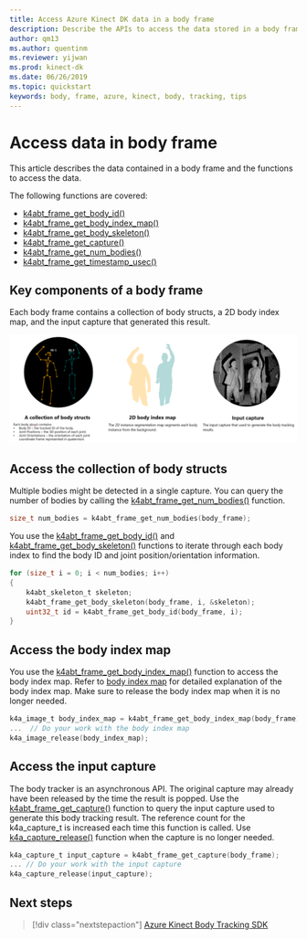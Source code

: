 ```yaml
---
title: Access Azure Kinect DK data in a body frame
description: Describe the APIs to access the data stored in a body frame
author: qm13
ms.author: quentinm
ms.reviewer: yijwan
ms.prod: kinect-dk
ms.date: 06/26/2019
ms.topic: quickstart
keywords: body, frame, azure, kinect, body, tracking, tips
---
```


# Access data in body frame

This article describes the data contained in a body frame and the functions to access the data.

The following functions are covered:

- [k4abt_frame_get_body_id()](https://microsoft.github.io/Azure-Kinect-Body-Tracking/release/0.9.x/group__btfunctions_ga673def22c3e3d4683a5702d8fe3cdc5e.html#ga673def22c3e3d4683a5702d8fe3cdc5e)
- [k4abt_frame_get_body_index_map()](https://microsoft.github.io/Azure-Kinect-Body-Tracking/release/0.9.x/group__btfunctions_ga0e4f2d0d7e330d444de7070fb1fee4f6.html#ga0e4f2d0d7e330d444de7070fb1fee4f6)
- [k4abt_frame_get_body_skeleton()](https://microsoft.github.io/Azure-Kinect-Body-Tracking/release/0.9.x/group__btfunctions_ga7ef3f65827c9d21dac0caef572cc6c23.html#ga7ef3f65827c9d21dac0caef572cc6c23)
- [k4abt_frame_get_capture()](https://microsoft.github.io/Azure-Kinect-Body-Tracking/release/0.9.x/group__btfunctions_gad9eef11f6496bbfe997536c374217d9a.html#gad9eef11f6496bbfe997536c374217d9a)
- [k4abt_frame_get_num_bodies()](https://microsoft.github.io/Azure-Kinect-Body-Tracking/release/0.9.x/group__btfunctions_ga485b3a0f29e61c75f2e3d8b78b345ea9.html#ga485b3a0f29e61c75f2e3d8b78b345ea9)
- [k4abt_frame_get_timestamp_usec()](https://microsoft.github.io/Azure-Kinect-Body-Tracking/release/0.9.x/group__btfunctions_ga4c7d92c9f1b4e4a4b928736fb315f918.html#ga4c7d92c9f1b4e4a4b928736fb315f918)

## Key components of a body frame

Each body frame contains a collection of body structs, a 2D body index map, and the input capture that generated this result.

![Body Frame Components](./media/how-to-guides/body-frame.png)

## Access the collection of body structs

Multiple bodies might be detected in a single capture. You can query the number of bodies by calling the [k4abt_frame_get_num_bodies()](https://microsoft.github.io/Azure-Kinect-Body-Tracking/release/0.9.x/group__btfunctions_ga485b3a0f29e61c75f2e3d8b78b345ea9.html#ga485b3a0f29e61c75f2e3d8b78b345ea9) function.

```C
size_t num_bodies = k4abt_frame_get_num_bodies(body_frame);
```

You use the [k4abt_frame_get_body_id()](https://microsoft.github.io/Azure-Kinect-Body-Tracking/release/0.9.x/group__btfunctions_ga673def22c3e3d4683a5702d8fe3cdc5e.html#ga673def22c3e3d4683a5702d8fe3cdc5e) and [k4abt_frame_get_body_skeleton()](https://microsoft.github.io/Azure-Kinect-Body-Tracking/release/0.9.x/group__btfunctions_ga7ef3f65827c9d21dac0caef572cc6c23.html#ga7ef3f65827c9d21dac0caef572cc6c23l) functions to iterate through each body index to find the body ID and joint position/orientation information.

```C
for (size_t i = 0; i < num_bodies; i++)
{
    k4abt_skeleton_t skeleton;
    k4abt_frame_get_body_skeleton(body_frame, i, &skeleton);
    uint32_t id = k4abt_frame_get_body_id(body_frame, i);
}
```

## Access the body index map

You use the [k4abt_frame_get_body_index_map()](https://microsoft.github.io/Azure-Kinect-Body-Tracking/release/0.9.x/group__btfunctions_ga0e4f2d0d7e330d444de7070fb1fee4f6.html#ga0e4f2d0d7e330d444de7070fb1fee4f6) function to access the body index map. Refer to [body index map](body-index-map.md) for detailed explanation of the body index map. Make sure to release the body index map when it is no longer needed.

```C
k4a_image_t body_index_map = k4abt_frame_get_body_index_map(body_frame);
...  // Do your work with the body index map
k4a_image_release(body_index_map);
```

## Access the input capture

The body tracker is an asynchronous API. The original capture may already have been released by the time the result is popped. Use the [k4abt_frame_get_capture()](https://microsoft.github.io/Azure-Kinect-Body-Tracking/release/0.9.x/group__btfunctions_gad9eef11f6496bbfe997536c374217d9a.html#gad9eef11f6496bbfe997536c374217d9a) function to query the 
input capture used to generate this body tracking result. The reference count for the k4a_capture_t is increased each time this function is called. Use [k4a_capture_release()](https://microsoft.github.io/Azure-Kinect-Sensor-SDK/master/group___functions_ga0ed6f74ec403c3eac1b8ef3afb32cee6.html#ga0ed6f74ec403c3eac1b8ef3afb32cee6) function when the capture is no longer needed.

```C
k4a_capture_t input_capture = k4abt_frame_get_capture(body_frame);
... // Do your work with the input capture
k4a_capture_release(input_capture);
```

## Next steps

> [!div class="nextstepaction"]
>[Azure Kinect Body Tracking SDK](https://microsoft.github.io/Azure-Kinect-Body-Tracking/)
